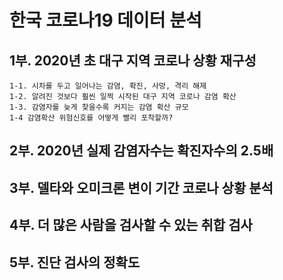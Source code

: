 # 한국 코로나19 데이터 분석
## 1부. 2020년 초 대구 지역 코로나 상황 재구성
    1-1. 시차를 두고 일어나는 감염, 확진, 사망, 격리 해제
    1-2. 알려진 것보다 훨씬 일찍 시작된 대구 지역 코로나 감염 확산
    1-3. 감염자를 늦게 찾을수록 커지는 감염 확산 규모
    1-4 감염확산 위험신호를 어떻게 빨리 포착할까?
## 2부. 2020년 실제 감염자수는 확진자수의 2.5배
## 3부. 델타와 오미크론 변이 기간 코로나 상황 분석
## 4부. 더 많은 사람을 검사할 수 있는 취합 검사
## 5부. 진단 검사의 정확도
